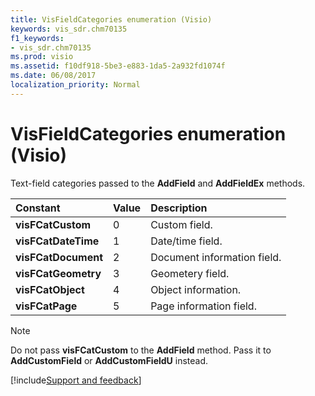 ```yaml
---
title: VisFieldCategories enumeration (Visio)
keywords: vis_sdr.chm70135
f1_keywords:
- vis_sdr.chm70135
ms.prod: visio
ms.assetid: f10df918-5be3-e883-1da5-2a932fd1074f
ms.date: 06/08/2017
localization_priority: Normal
---
```



# VisFieldCategories enumeration (Visio)

Text-field categories passed to the **AddField** and **AddFieldEx** methods.



|Constant|Value|Description|
|:-----|:-----|:-----|
| **visFCatCustom**|0|Custom field.|
| **visFCatDateTime**|1|Date/time field.|
| **visFCatDocument**|2|Document information field.|
| **visFCatGeometry**|3|Geometery field.|
| **visFCatObject**|4|Object information.|
| **visFCatPage**|5|Page information field.|

> [!NOTE] 
> Do not pass **visFCatCustom** to the **AddField** method. Pass it to **AddCustomField** or **AddCustomFieldU** instead.

[!include[Support and feedback](~/includes/feedback-boilerplate.md)]